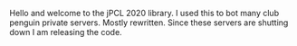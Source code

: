 Hello and welcome to the jPCL 2020 library. 
I used this to bot many club penguin private servers. Mostly rewritten. 
Since these servers are shutting down I am releasing the code.
